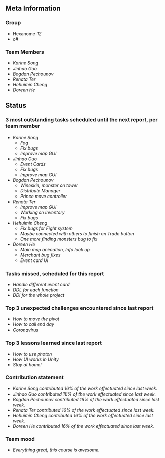 ## Meta Information

### Group

 * Hexanome-*12*
 * *c#*

### Team Members

 * *Karine Song*
 * *Jinhao Guo*
 * *Bogdan Pechounov*
 * *Renata Ter*
 * *Hehuimin Cheng*
 * *Doreen He*

## Status

### 3 most outstanding tasks scheduled until the next report, per team member

 * *Karine Song*
   * *Fog*
   * *Fix bugs*
   * *Improve map GUI*
 * *Jinhao Guo*
   * *Event Cards*
   * *Fix bugs*
   * *Improve map GUI*
 * *Bogdan Pechounov*
   * *Wineskin, monster on tower*
   * *Distribute Manager*
   * *Prince move controller*
 * *Renata Ter*
   * *Improve map GUi*
   * *Working on Inventory*
   * *Fix bugs*
 * *Hehuimin Cheng*
   * *Fix bugs for Fight system*
   * *Maybe connected with others to finish on Trade button*
   * *One more finding monsters bug to fix*
 * *Doreen He*
   * *Main map animation, Info look up*
   * *Merchant bug fixes*
   * *Event card UI*

### Tasks missed, scheduled for this report

 * *Handle different event card*
 * *DDL for each function*
 * *DDl for the whole project*

### Top 3 unexpected challenges encountered since last report

  * *How to move the pivot*
  * *How to call end day*
  * *Coronavirus*

### Top 3 lessons learned since last report

 * *How to use photon*
 * *How UI works in Unity*
 * *Stay at home!*

### Contribution statement

 * *Karine Song contributed 16% of the work effectuated since last week.*
 * *Jinhao Guo contributed 16% of the work effectuated since last week.*
 * *Bogdan Pechounov contributed 16% of the work effectuated since last week.*
 * *Renata Ter contributed 16% of the work effectuated since last week.*
 * *Hehuimin Cheng contributed 16% of the work effectuated since last week.*
 * *Doreen He contributed 16% of the work effectuated since last week.*

### Team mood

 * *Everything great, this course is awesome.*
